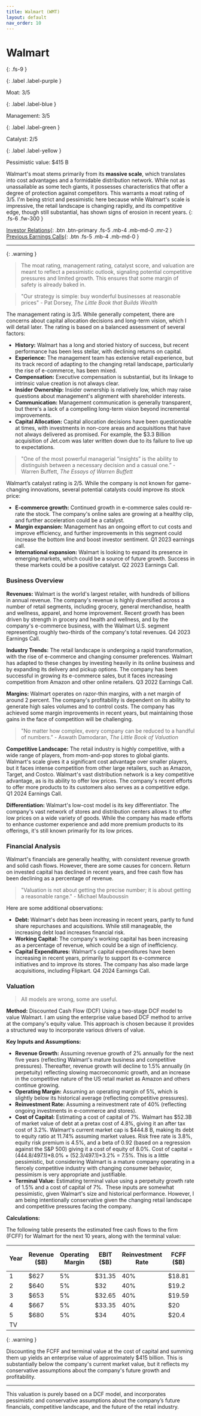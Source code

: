 ```yaml
---
title: Walmart (WMT)
layout: default
nav_order: 10
---
```


# Walmart
{: .fs-9 }

{: .label .label-purple }

Moat: 3/5

{: .label .label-blue }

Management: 3/5

{: .label .label-green }

Catalyst: 2/5

{: .label .label-yellow }

Pessimistic value: $415 B

Walmart's moat stems primarily from its **massive scale**, which translates into cost advantages and a formidable distribution network. While not as unassailable as some tech giants, it possesses characteristics that offer a degree of protection against competitors. This warrants a moat rating of 3/5. I'm being strict and pessimistic here because while Walmart's scale is impressive, the retail landscape is changing rapidly, and its competitive edge, though still substantial, has shown signs of erosion in recent years.
{: .fs-6 .fw-300 }

[Investor Relations](https://www.google.com/search?q=WMT+investor+relations){: .btn .btn-primary .fs-5 .mb-4 .mb-md-0 .mr-2 }
[Previous Earnings Calls](https://discountingcashflows.com/company/WMT/transcripts/){: .btn .fs-5 .mb-4 .mb-md-0 }

---

{: .warning } 
>The moat rating, management rating, catalyst score, and valuation are meant to reflect a pessimistic outlook, signaling potential competitive pressures and limited growth. This ensures that some margin of safety is already baked in.



> "Our strategy is simple: buy wonderful businesses at reasonable prices" - Pat Dorsey, *The Little Book that Builds Wealth*

The management rating is 3/5.  While generally competent, there are concerns about capital allocation decisions and long-term vision, which I will detail later.  The rating is based on a balanced assessment of several factors:

* **History:** Walmart has a long and storied history of success, but recent performance has been less stellar, with declining returns on capital.
* **Experience:** The management team has extensive retail experience, but its track record of adapting to the changing retail landscape, particularly the rise of e-commerce, has been mixed.
* **Compensation:** Executive compensation is substantial, but its linkage to intrinsic value creation is not always clear.
* **Insider Ownership:** Insider ownership is relatively low, which may raise questions about management's alignment with shareholder interests.
* **Communication:** Management communication is generally transparent, but there's a lack of a compelling long-term vision beyond incremental improvements.
* **Capital Allocation:** Capital allocation decisions have been questionable at times, with investments in non-core areas and acquisitions that have not always delivered as promised. For example, the $3.3 Billion acquisition of Jet.com was later written down due to its failure to live up to expectations.


> "One of the most powerful managerial “insights” is the ability to distinguish between a necessary decision and a casual one.” - Warren Buffett, *The Essays of Warren Buffett*

Walmart’s catalyst rating is 2/5. While the company is not known for game-changing innovations, several potential catalysts could improve its stock price:

* **E-commerce growth:** Continued growth in e-commerce sales could re-rate the stock.  The company's online sales are growing at a healthy clip, and further acceleration could be a catalyst.
* **Margin expansion:**  Management has an ongoing effort to cut costs and improve efficiency, and further improvements in this segment could increase the bottom line and boost investor sentiment. Q1 2023 earnings call.
* **International expansion:**  Walmart is looking to expand its presence in emerging markets, which could be a source of future growth.  Success in these markets could be a positive catalyst. Q2 2023 Earnings Call.

### Business Overview

**Revenues:** Walmart is the world's largest retailer, with hundreds of billions in annual revenue. The company's revenue is highly diversified across a number of retail segments, including grocery, general merchandise, health and wellness, apparel, and home improvement.
Recent growth has been driven by strength in grocery and health and wellness, and by the company's e-commerce business, with the Walmart U.S. segment representing roughly two-thirds of the company's total revenues. Q4 2023 Earnings Call.

**Industry Trends:**  The retail landscape is undergoing a rapid transformation, with the rise of e-commerce and changing consumer preferences.  Walmart has adapted to these changes by investing heavily in its online business and by expanding its delivery and pickup options.  The company has been successful in growing its e-commerce sales, but it faces increasing competition from Amazon and other online retailers. Q3 2022 Earnings Call.

**Margins:** Walmart operates on razor-thin margins, with a net margin of around 2 percent.  The company's profitability is dependent on its ability to generate high sales volumes and to control costs.
The company has achieved some margin improvements in recent years, but maintaining those gains in the face of competition will be challenging.


> "No matter how complex, every company can be reduced to a handful of numbers.” - Aswath Damodaran, *The Little Book of Valuation*

**Competitive Landscape:** The retail industry is highly competitive, with a wide range of players, from mom-and-pop stores to global giants.  Walmart's scale gives it a significant cost advantage over smaller players, but it faces intense competition from other large retailers, such as Amazon, Target, and Costco.
Walmart's vast distribution network is a key competitive advantage, as is its ability to offer low prices. The company's recent efforts to offer more products to its customers also serves as a competitive edge. Q1 2024 Earnings Call.


**Differentiation:** Walmart's low-cost model is its key differentiator.  The company's vast network of stores and distribution centers allows it to offer low prices on a wide variety of goods.
While the company has made efforts to enhance customer experience and add more premium products to its offerings, it's still known primarily for its low prices.

### Financial Analysis

Walmart's financials are generally healthy, with consistent revenue growth and solid cash flows.  However, there are some causes for concern.  Return on invested capital has declined in recent years, and free cash flow has been declining as a percentage of revenue.


> "Valuation is not about getting the precise number; it is about getting a reasonable range." - Michael Mauboussin

Here are some additional observations:


* **Debt:** Walmart's debt has been increasing in recent years, partly to fund share repurchases and acquisitions. While still manageable, the increasing debt load increases financial risk.
* **Working Capital:**  The company's working capital has been increasing as a percentage of revenue, which could be a sign of inefficiency.
* **Capital Expenditures:** Walmart's capital expenditures have been increasing in recent years, primarily to support its e-commerce initiatives and to improve its stores. The company has also made large acquisitions, including Flipkart. Q4 2024 Earnings Call.

### Valuation

> All models are wrong, some are useful.

**Method:** Discounted Cash Flow (DCF)  Using a two-stage DCF model to value Walmart. I am using the enterprise value based DCF method to arrive at the company's equity value.  This approach is chosen because it provides a structured way to incorporate various drivers of value.

**Key Inputs and Assumptions:**

* **Revenue Growth:** Assuming revenue growth of 2% annually for the next five years (reflecting Walmart's mature business and competitive pressures).  Thereafter, revenue growth will decline to 1.5% annually (in perpetuity) reflecting slowing macroeconomic growth, and an increase in the competitive nature of the US retail market as Amazon and others continue growing.
* **Operating Margin:** Assuming an operating margin of 5%, which is slightly below its historical average (reflecting competitive pressures).
* **Reinvestment Rate:**  Assuming a reinvestment rate of 40% (reflecting ongoing investments in e-commerce and stores).
* **Cost of Capital:**  Estimating a cost of capital of 7%. Walmart has $52.3B of market value of debt at a pretax cost of 4.8%, giving it an after tax cost of 3.2%. Walmart's current market cap is $444.8 B, making its debt to equity ratio at 11.74% assuming market values. Risk free rate is 3.8%,  equity risk premium is 4.5%, and a beta of 0.92 (based on a regression against the S&P 500) giving it a cost of equity of 8.0%. Cost of capital = (444.8/497.1)*8.0% + (52.3/497.1)*3.2% = 7.5%. This is a little pessimistic, but considering Walmart is a mature company operating in a fiercely competitive industry with changing consumer behavior, pessimism is very appropriate and justifiable.
* **Terminal Value:**  Estimating terminal value using a perpetuity growth rate of 1.5% and a cost of capital of 7%. 
These inputs are somewhat pessimistic, given Walmart's size and historical performance. However, I am being intentionally conservative given the changing retail landscape and competitive pressures facing the company.



**Calculations:**

The following table presents the estimated free cash flows to the firm (FCFF) for Walmart for the next 10 years, along with the terminal value:

| Year | Revenue ($B)   | Operating Margin | EBIT ($B)    | Reinvestment Rate | FCFF ($B)   | Cost of Capital | PV ($B)   |
|------|----------------|-----------------|-------------|-------------------|-------------|---------------|------------|
| 1     | $627           | 5%              | $31.35       | 40%              | $18.81       | 7.5%          | $17.49       |
| 2     | $640           | 5%              | $32           | 40%              | $19.2         | 7.5%          | $16.90       |
| 3     | $653           | 5%              | $32.65       | 40%              | $19.59       | 7.5%          | $16.33       |
| 4     | $667           | 5%              | $33.35       | 40%              | $20          | 7.5%          | $15.78       |
| 5     | $680            | 5%              | $34         | 40%              | $20.4         | 7.5%          | $15.25       |
| TV    |                |                 |              |                  |              | 7.5%          | $297        |


{: .warning }

Discounting the FCFF and terminal value at the cost of capital and summing them up yields an enterprise value of approximately $415 billion. This is substantially below the company's current market value, but it reflects my conservative assumptions about the company's future growth and profitability.



***

This valuation is purely based on a DCF model, and incorporates pessimistic and conservative assumptions about the company’s future financials, competitive landscape, and the future of the retail industry. 
